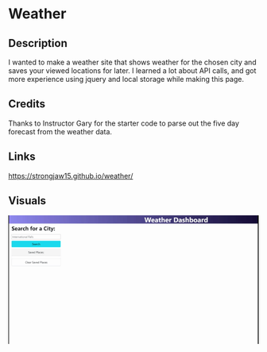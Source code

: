 # Weather

## Description

I wanted to make a weather site that shows weather for the chosen city and saves your viewed locations for later. I learned a lot about API calls, and got more experience using jquery and local storage while making this page.

## Credits

Thanks to Instructor Gary for the starter code to parse out the five day forecast from the weather data.

## Links

https://strongjaw15.github.io/weather/

## Visuals

![](./assets/images/Weather.gif)
